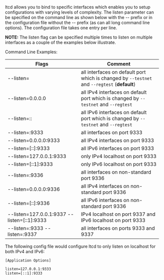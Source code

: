 ltcd allows you to bind to specific interfaces which enables you to setup
configurations with varying levels of complexity.  The listen parameter can be
specified on the command line as shown below with the -- prefix or in the
configuration file without the -- prefix (as can all long command line options).
The configuration file takes one entry per line.

**NOTE:** The listen flag can be specified multiple times to listen on multiple
interfaces as a couple of the examples below illustrate.

Command Line Examples:

|Flags|Comment|
|----------|------------|
|--listen=|all interfaces on default port which is changed by `--testnet` and `--regtest` (**default**)|
|--listen=0.0.0.0|all IPv4 interfaces on default port which is changed by `--testnet` and `--regtest`|
|--listen=::|all IPv6 interfaces on default port which is changed by `--testnet` and `--regtest`|
|--listen=:9333|all interfaces on port 9333|
|--listen=0.0.0.0:9333|all IPv4 interfaces on port 9333|
|--listen=[::]:9333|all IPv6 interfaces on port 9333|
|--listen=127.0.0.1:9333|only IPv4 localhost on port 9333|
|--listen=[::1]:9333|only IPv6 localhost on port 9333|
|--listen=:9336|all interfaces on non-standard port 9336|
|--listen=0.0.0.0:9336|all IPv4 interfaces on non-standard port 9336|
|--listen=[::]:9336|all IPv6 interfaces on non-standard port 9336|
|--listen=127.0.0.1:9337 --listen=[::1]:9333|IPv4 localhost on port 9337 and IPv6 localhost on port 9333|
|--listen=:9333 --listen=:9337|all interfaces on ports 9333 and 9337|

The following config file would configure ltcd to only listen on localhost for both IPv4 and IPv6:

```text
[Application Options]

listen=127.0.0.1:9333
listen=[::1]:9333
```
